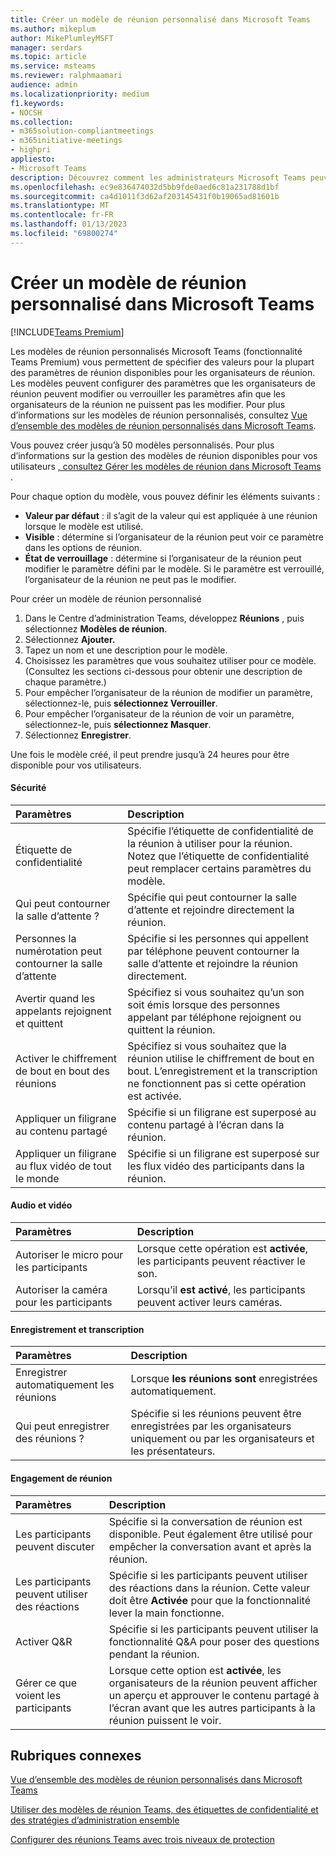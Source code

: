 ```yaml
---
title: Créer un modèle de réunion personnalisé dans Microsoft Teams
ms.author: mikeplum
author: MikePlumleyMSFT
manager: serdars
ms.topic: article
ms.service: msteams
ms.reviewer: ralphmaamari
audience: admin
ms.localizationpriority: medium
f1.keywords:
- NOCSH
ms.collection:
- m365solution-compliantmeetings
- m365initiative-meetings
- highpri
appliesto:
- Microsoft Teams
description: Découvrez comment les administrateurs Microsoft Teams peuvent créer un modèle de réunion personnalisé pour définir ou appliquer les paramètres de l’organisateur de réunion pour améliorer la sécurité et la conformité des réunions.
ms.openlocfilehash: ec9e836474032d5bb9fde0aed6c81a231788d1bf
ms.sourcegitcommit: ca4d1011f3d62af203145431f0b19065ad81601b
ms.translationtype: MT
ms.contentlocale: fr-FR
ms.lasthandoff: 01/13/2023
ms.locfileid: "69800274"
---
```

# <a name="create-a-custom-meeting-template-in-microsoft-teams"></a>Créer un modèle de réunion personnalisé dans Microsoft Teams

[!INCLUDE[Teams Premium](includes/teams-premium-ecm.md)]

Les modèles de réunion personnalisés Microsoft Teams (fonctionnalité Teams Premium) vous permettent de spécifier des valeurs pour la plupart des paramètres de réunion disponibles pour les organisateurs de réunion. Les modèles peuvent configurer des paramètres que les organisateurs de réunion peuvent modifier ou verrouiller les paramètres afin que les organisateurs de la réunion ne puissent pas les modifier. Pour plus d’informations sur les modèles de réunion personnalisés, consultez [Vue d’ensemble des modèles de réunion personnalisés dans Microsoft Teams](custom-meeting-templates-overview.md).

Vous pouvez créer jusqu’à 50 modèles personnalisés. Pour plus d’informations sur la gestion des modèles de réunion disponibles pour vos utilisateurs [, consultez Gérer les modèles de réunion dans Microsoft Teams](manage-meeting-templates.md) .

Pour chaque option du modèle, vous pouvez définir les éléments suivants :

- **Valeur par défaut** : il s’agit de la valeur qui est appliquée à une réunion lorsque le modèle est utilisé.
- **Visible** : détermine si l’organisateur de la réunion peut voir ce paramètre dans les options de réunion. 
- **État de verrouillage** : détermine si l’organisateur de la réunion peut modifier le paramètre défini par le modèle. Si le paramètre est verrouillé, l’organisateur de la réunion ne peut pas le modifier.

Pour créer un modèle de réunion personnalisé

1. Dans le Centre d’administration Teams, développez **Réunions** , puis sélectionnez **Modèles de réunion**.
1. Sélectionnez **Ajouter.**
1. Tapez un nom et une description pour le modèle.
1. Choisissez les paramètres que vous souhaitez utiliser pour ce modèle. (Consultez les sections ci-dessous pour obtenir une description de chaque paramètre.)
1. Pour empêcher l’organisateur de la réunion de modifier un paramètre, sélectionnez-le, puis **sélectionnez Verrouiller**.
1. Pour empêcher l’organisateur de la réunion de voir un paramètre, sélectionnez-le, puis **sélectionnez Masquer**.
1. Sélectionnez **Enregistrer**.

Une fois le modèle créé, il peut prendre jusqu’à 24 heures pour être disponible pour vos utilisateurs.

#### <a name="security"></a>Sécurité

|Paramètres|Description|
|:------|:----------|
|Étiquette de confidentialité|Spécifie l’étiquette de confidentialité de la réunion à utiliser pour la réunion. Notez que l’étiquette de confidentialité peut remplacer certains paramètres du modèle.|
|Qui peut contourner la salle d’attente ?|Spécifie qui peut contourner la salle d’attente et rejoindre directement la réunion.|
|Personnes la numérotation peut contourner la salle d’attente|Spécifie si les personnes qui appellent par téléphone peuvent contourner la salle d’attente et rejoindre la réunion directement.|
|Avertir quand les appelants rejoignent et quittent|Spécifiez si vous souhaitez qu’un son soit émis lorsque des personnes appelant par téléphone rejoignent ou quittent la réunion.|
|Activer le chiffrement de bout en bout des réunions|Spécifiez si vous souhaitez que la réunion utilise le chiffrement de bout en bout. L’enregistrement et la transcription ne fonctionnent pas si cette opération est activée.|
|Appliquer un filigrane au contenu partagé|Spécifie si un filigrane est superposé au contenu partagé à l’écran dans la réunion.|
|Appliquer un filigrane au flux vidéo de tout le monde|Spécifie si un filigrane est superposé sur les flux vidéo des participants dans la réunion.|

#### <a name="audio-and-video"></a>Audio et vidéo

|Paramètres|Description|
|:------|:----------|
|Autoriser le micro pour les participants|Lorsque cette opération est **activée**, les participants peuvent réactiver le son.|
|Autoriser la caméra pour les participants|Lorsqu’il **est activé**, les participants peuvent activer leurs caméras.|

#### <a name="recording-and-transcription"></a>Enregistrement et transcription

|Paramètres|Description|
|:------|:----------|
|Enregistrer automatiquement les réunions|Lorsque **les réunions sont** enregistrées automatiquement.|
|Qui peut enregistrer des réunions ?|Spécifie si les réunions peuvent être enregistrées par les organisateurs uniquement ou par les organisateurs et les présentateurs.|

#### <a name="meeting-engagement"></a>Engagement de réunion

|Paramètres|Description|
|:------|:----------|
|Les participants peuvent discuter|Spécifie si la conversation de réunion est disponible. Peut également être utilisé pour empêcher la conversation avant et après la réunion.|
|Les participants peuvent utiliser des réactions|Spécifie si les participants peuvent utiliser des réactions dans la réunion. Cette valeur doit être **Activée** pour que la fonctionnalité lever la main fonctionne.|
|Activer Q&R|Spécifie si les participants peuvent utiliser la fonctionnalité Q&A pour poser des questions pendant la réunion.|
|Gérer ce que voient les participants|Lorsque cette option est **activée**, les organisateurs de la réunion peuvent afficher un aperçu et approuver le contenu partagé à l’écran avant que les autres participants à la réunion puissent le voir.|

## <a name="related-topics"></a>Rubriques connexes

[Vue d’ensemble des modèles de réunion personnalisés dans Microsoft Teams](custom-meeting-templates-overview.md)

[Utiliser des modèles de réunion Teams, des étiquettes de confidentialité et des stratégies d’administration ensemble](meeting-templates-sensitivity-labels-policies.md)

[Configurer des réunions Teams avec trois niveaux de protection](configure-meetings-three-tiers-protection.md)
